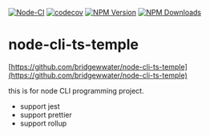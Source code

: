 [![Node-CI](https://github.com/bridgewwater/node-cli-ts-temple/workflows/Node-CI/badge.svg?branch=main)](https://github.com/bridgewwater/node-cli-ts-temple/actions?query=workflow%3ANode-CI)
[![codecov](https://codecov.io/gh/bridgewwater/node-cli-ts-temple/branch/master/graph/badge.svg)](https://codecov.io/gh/bridgewwater/node-cli-ts-temple)
[![NPM Version](http://img.shields.io/npm/v/node-cli-ts-temple.svg?style=flat)](https://www.npmjs.org/package/node-cli-ts-temple)
[![NPM Downloads](https://img.shields.io/npm/dm/node-cli-ts-temple.svg?style=flat)](https://npmcharts.com/compare/node-cli-ts-temple?minimal=true)


# node-cli-ts-temple

[https://github.com/bridgewwater/node-cli-ts-temple](https://github.com/bridgewwater/node-cli-ts-temple)

this is for node CLI programming project.

- support jest
- support prettier
- support rollup